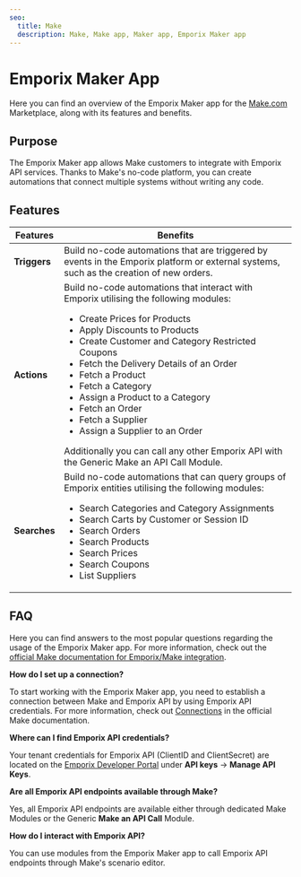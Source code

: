 ```yaml
---
seo:
  title: Make
  description: Make, Make app, Maker app, Emporix Maker app
---
```


# Emporix Maker App

Here you can find an overview of the Emporix Maker app for the [Make.com](https://www.make.com/en) Marketplace, along with its features and benefits.  

## Purpose

The Emporix Maker app allows Make customers to integrate with Emporix API services. Thanks to Make's no-code platform, you can create automations that connect multiple systems without writing any code.

## Features

|Features|Benefits|
|---|---|
|**Triggers**|Build no-code automations that are triggered by events in the Emporix platform or external systems, such as the creation of new orders. |
|**Actions**|Build no-code automations that interact with Emporix utilising the following modules: <ul><li>Create Prices for Products</li><li>Apply Discounts to Products</li><li>Create Customer and Category Restricted Coupons</li><li>Fetch the Delivery Details of an Order</li><li>Fetch a Product</li><li>Fetch a Category</li><li>Assign a Product to a Category</li><li>Fetch an Order</li><li>Fetch a Supplier</li><li>Assign a Supplier to an Order</li></ul> Additionally you can call any other Emporix API with the Generic Make an API Call Module.|
|**Searches**|Build no-code automations that can query groups of Emporix entities utilising the following modules: <ul><li>Search Categories and Category Assignments</li><li>Search Carts by Customer or Session ID</li><li>Search Orders</li><li>Search Products</li><li>Search Prices</li><li>Search Coupons</li><li>List Suppliers</li></ul>|

## FAQ

Here you can find answers to the most popular questions regarding the usage of the Emporix Maker app.
For more information, check out the [official Make documentation for Emporix/Make integration](https://www.make.com/en/integrations/emporix-commerce).


**How do I set up a connection?**

To start working with the Emporix Maker app, you need to establish a connection between Make and Emporix API by using Emporix API credentials. For more information, check out [Connections](https://www.make.com/en/help/connections) in the official Make documentation.


**Where can I find Emporix API credentials?**

Your tenant credentials for Emporix API (ClientID and ClientSecret) are located on the [Emporix Developer Portal](https://login.emporix.io/developer/login) under **API keys** → **Manage API Keys**.


**Are all Emporix API endpoints available through Make?**

Yes, all Emporix API endpoints are available either through dedicated Make Modules or the Generic **Make an API Call** Module.


**How do I interact with Emporix API?**

You can use modules from the Emporix Maker app to call Emporix API endpoints through Make's scenario editor.